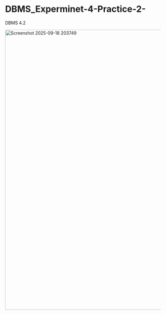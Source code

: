 # DBMS_Experminet-4-Practice-2-
DBMS 4.2

<img width="1828" height="906" alt="Screenshot 2025-09-18 203749" src="https://github.com/user-attachments/assets/3efe5fa7-ff9b-4b6d-aec7-ce4d726d71f5" />
